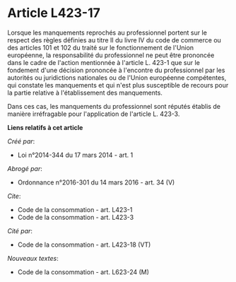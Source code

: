 # Article L423-17

Lorsque les manquements reprochés au professionnel portent sur le respect des règles définies au titre II du livre IV du code
de commerce ou des articles 101 et 102 du traité sur le fonctionnement de l'Union européenne, la responsabilité du
professionnel ne peut être prononcée dans le cadre de l'action mentionnée à l'article L. 423-1 que sur le fondement d'une
décision prononcée à l'encontre du professionnel par les autorités ou juridictions nationales ou de l'Union européenne
compétentes, qui constate les manquements et qui n'est plus susceptible de recours pour la partie relative à l'établissement
des manquements. 

Dans ces cas, les manquements du professionnel sont réputés établis de manière irréfragable pour l'application de l'article
L. 423-3.

**Liens relatifs à cet article**

_Créé par_:

  - Loi n°2014-344 du 17 mars 2014 - art. 1

_Abrogé par_:

  - Ordonnance n°2016-301 du 14 mars 2016 - art. 34 (V)

_Cite_:

  - Code de la consommation - art. L423-1
  - Code de la consommation - art. L423-3

_Cité par_:

  - Code de la consommation - art. L423-18 (VT)

_Nouveaux textes_:

  - Code de la consommation - art. L623-24 (M)
